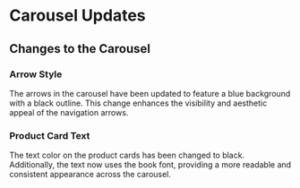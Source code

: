 # Carousel Updates

## Changes to the Carousel

### Arrow Style
The arrows in the carousel have been updated to feature a blue background with a black outline. This change enhances the visibility and aesthetic appeal of the navigation arrows.

### Product Card Text
The text color on the product cards has been changed to black. Additionally, the text now uses the book font, providing a more readable and consistent appearance across the carousel.
